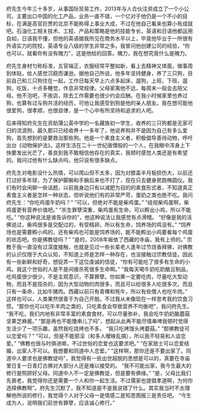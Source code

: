 府先生今年三十多岁，从事国际贸易工作，2013年与人合伙注资成立了一个小公司，主要出口中国的化工产品，业务一直不错，一个亿对于他仍是一个不小的目标，在满是高官巨贾的北京不能称得上事业大成，不过在他自己看来也算小有成就吧。石油化工相关技术、工程、产品和策略是他的技能专长，英语和日语他都运用自如，日语我不懂，但他的英语据我所见在商务水平以上，毕竟他毕业于一所很有外语实力的院校，英语专业八级的学生非常之多。我曾问他创建公司的经验，“你也可以，就看你有没有魄力”，这是他给的回答。魄力，我在想究竟什么是魄力。

府先生身材匀称标准，五官端正，衣服经常平整如新，看上去精神又体面，做事周到体贴，给人感觉沉稳而谦逊。据他自己所说，他多年坚持健身，养了三只狗，目前自己和三只狗住在一起，工作日每天早上六点多起床，遛狗，上班，下班，遛狗，吃饭，十点多睡觉，作息非常规律。父母家离他不远，每周末一般会去陪父母。他不泡吧，不夜店，除去工作需要也很少约会应酬。在我小时候家里也养过狗，也算有过与狗共活的经历，可他让我感受到狗是他的亲人朋友。我在想可能他很爱狗，很孝顺，也很自律，是一个心中有所坚持和追求的人吧。

后来得知府先生在资助蒲公英中学的一名藏族初一学生，收养的三只狗都是无家可归的流浪狗，最久那只已经收养十一多年了，他说养狗并不是因为自己有多么爱狗，首先想到的是要救治那些狗。他是一个素食主义者，积极倡导善待动物，呼吁出台《动物保护法》。这样生活在二十一世纪唐僧般的一个人，在我眼中浑身上下快要发出光芒了，善良到我不敢相信他存在的真实，我顿时感觉人类还是有希望的。我问过他有什么缺点吗，他只说有很多缺点。

府先生对电影没什么热情，可以爬山但不太多，因为对膝盖半月板损伤大，以前还打过好多年球，为了保护脚腕和手腕后来也不打了，现在只去健身房跑椭圆仪。我们有时会闲聊一些话题，以前我身边只有以减肥为目的的素食形式者，不知道真正素食主义者是怎样一种状态，但听说他们有的非常严苛，蛋奶之类也绝不吃。我问府先生：“你吃鸡蛋牛奶吗？” 
“可以，但绝对不能是柴鸡蛋。”
“歧视柴鸡蛋啊，柴鸡蛋更有营养价值吧。”
“杀生罪孽深重，柴鸡蛋有生命，可以孵出小鸡，所以不能吃。”
“你这种说法是谁告诉你的”，他这种说法让我感觉有点滑稽。
“好像是我的活佛说过，柴鸡很多是交配过的，有受精卵，所以有生命，饲养场的鸡没有。”
“饲养场也是需要孵小鸡的，还有柴鸡也可能是饲养场的，能不能孵出小鸡要看每个鸡蛋的状态吧。你是佛教徒吗？”
“是的，2008年皈依了西藏的寺庙，我有上师的。”
宗教于我一直没有过深度接触，也就是见过一些长辈老人逢年过节烧香拜佛，对佛教的认识仅限于大众认知，不知道上师是怎样一种存在，也没接触过宗教信徒。因此有一些新鲜和好奇，想捉弄一下这位虔诚的信徒，“你有可能吃了很多有生命的小鸡。我这个世俗的人是不是间接杀死很多生命啊。”
“我每天喝牛奶吃奶酪豆制品，吃鸡蛋很少很少，不是主观意识，不算罪孽。你如果一定要吃肉，尽量吃大型动物，而且不是现杀的，因为大型动物的肉很多，而且可以给很多人吃很多次，而且只有一条命，比如牛猪肉。西藏以前只有青稞和牦牛，所以有些僧人也吃牛肉。”
这样也可以，人类果然很善于为自己开脱。不过我从未像现在一样思考我的饮食习惯。“那你也可以吃牛羊肉之类的，只吃素食会导致营养不均衡吧”，我问府先生。
“我不吃，我们内地有非常丰富的素食食材，可以尽量弥补，我会吃牛奶奶酪蘑菇坚果芝麻酱。”
“那是再也不能撸串儿了吗”，想起从此再不能尽情串啤我顿时觉得生活少了一项乐趣，虽然我吃烧烤也不多。
“我只吃烤馒头烤蘑菇。”
“那佛教徒可以恋爱吗？”
“可以，但是不能邪淫（和多人暧昧乱搞），所以我不轻易和人谈恋爱。”
“佛教也很与时俱进嘛，不过世俗的恋爱也这要求吧。”
“在家居士可以恋爱结婚，出家人不可以。我想要和同道中人恋爱。”
“这样啊，那你还是不要出家了。同道中人要求也是佛教徒吗”，我觉得有一些出世超脱的思想是可以的，真要在寺庙里日复一日青灯古佛对大部分人还是难以接受的。
“我不可能出家，我今生最大的修行是照顾好父母。同道中人不一定是佛教徒，但是要有佛缘。”
“是，父母比我们先衰老，我觉得你还是需要一个人和你一起生活。不过儒家也提倡孝道啊，为何你选择佛教啊”。府先生沉默了，我不知道是不是我说错了什么。其实我当时不太理解他所说的修行，我觉得个人对于父母一是情感二是知恩图报三是责任吧。
“今生成为人，说明我们前世有罪孽，应该诚心修行。”
